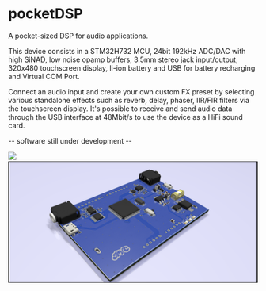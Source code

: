 # pocketDSP
A pocket-sized DSP for audio applications.

This device consists in a STM32H732 MCU, 24bit 192kHz ADC/DAC with high SiNAD, low noise opamp buffers, 3.5mm stereo jack input/output, 320x480 touchscreen display, li-ion battery and USB for battery recharging and Virtual COM Port.

Connect an audio input and create your own custom FX preset by selecting various standalone effects such as reverb, delay, phaser, IIR/FIR filters via the touchscreen display.
It's possible to receive and send audio data through the USB interface at 48Mbit/s to use the device as a HiFi sound card.

-- software still under development --


![](https://github.com/iamBVC/pocketDSP/blob/main/pcb_with_display.png)
![](https://github.com/iamBVC/pocketDSP/blob/main/pcb_without_display.png)
